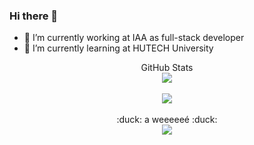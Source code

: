 ### Hi there 👋

- 🔭 I’m currently working at IAA as full-stack developer
- 🌱 I’m currently learning at HUTECH University


<div align="center">GitHub Stats</div>
<div align="center"><img src="https://github-readme-stats.vercel.app/api?username=hiepmarin&show_icons=true&count_private=true&hide_border=true&theme=monokai" align="center" /></div>  

<br/>

<div align="center"><img src="https://github-readme-stats.vercel.app/api/top-langs/?username=hiepmarin&layout=compact&theme=monokai&hide_border=true" align="center"/></div>

<br/>

<div align="center">:duck: a weeeeeé :duck:</div>
<div align="center">
<img src="https://komarev.com/ghpvc/?username=hiepmarin&&style=flat-square" align="center" />
</div> 
